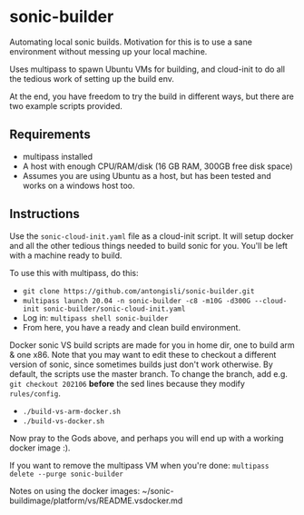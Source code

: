 # sonic-builder
Automating local sonic builds. Motivation for this is to use a sane environment without messing up your local machine.

Uses multipass to spawn Ubuntu VMs for building, and cloud-init to do all the tedious work of setting up the build env.

At the end, you have freedom to try the build in different ways, but there are two example scripts provided.

## Requirements
- multipass installed
- A host with enough CPU/RAM/disk (16 GB RAM, 300GB free disk space)
- Assumes you are using Ubuntu as a host, but has been tested and works on a windows host too.

## Instructions

Use the `sonic-cloud-init.yaml` file as a cloud-init script.
It will setup docker and all the other tedious things needed to build sonic for you.
You'll be left with a machine ready to build. 


To use this with multipass, do this:
- `git clone https://github.com/antongisli/sonic-builder.git`
- `multipass launch 20.04 -n sonic-builder -c8 -m10G -d300G --cloud-init sonic-builder/sonic-cloud-init.yaml`
- Log in: `multipass shell sonic-builder`
- From here, you have a ready and clean build environment.

Docker sonic VS build scripts are made for you in home dir, one to build arm & one x86. 
Note that you may want to edit these to checkout a different version of sonic, since
sometimes builds just don't work otherwise. By default, the scripts use the master branch.
To change the branch, add e.g. `git checkout 202106` **before** the sed lines because
they modify `rules/config`.
- `./build-vs-arm-docker.sh`
- `./build-vs-docker.sh`

Now pray to the Gods above, and perhaps you will end up with a working docker image :).

If you want to remove the multipass VM when you're done: `multipass delete --purge sonic-builder`

Notes on using the docker images:
~/sonic-buildimage/platform/vs/README.vsdocker.md 
